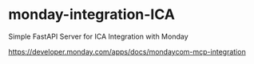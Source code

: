 # monday-integration-ICA
Simple FastAPI Server for ICA Integration with Monday

https://developer.monday.com/apps/docs/mondaycom-mcp-integration

